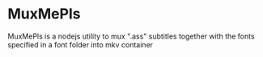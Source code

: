 # MuxMePls
MuxMePls is a nodejs utility to mux ".ass" subtitles together with the fonts specified in a font folder into mkv container
